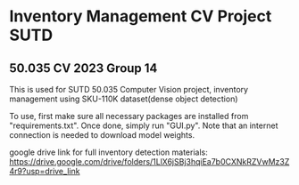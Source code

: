 # Inventory Management CV Project SUTD

## 50.035 CV 2023 Group 14

This is used for SUTD 50.035 Computer Vision project, inventory management using SKU-110K dataset(dense object detection)

To use, first make sure all necessary packages are installed from "requirements.txt".
Once done, simply run "GUI.py". Note that an internet connection is needed to download model weights.

google drive link for full inventory detection materials: https://drive.google.com/drive/folders/1LlX6jSBj3hqiEa7b0CXNkRZVwMz3Z4r9?usp=drive_link

